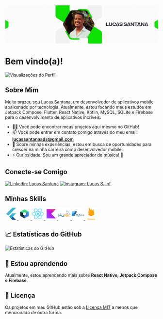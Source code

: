 ![Lucas Santana Dev Mobile Android](https://raw.githubusercontent.com/lucas-santana-dev/lucas-santana-dev/main/1662754500344.jpeg)

# Bem vindo(a)!
![Visualizações do Perfil](https://komarev.com/ghpvc/?username=seu-usuario-aqui&label=Visualizações%20do%20Perfil&color=0e75b6&style=flat)

## Sobre Mim

Muito prazer, sou Lucas Santana, um desenvolvedor de aplicativos mobile apaixonado por tecnologia. Atualmente, estou focando meus estudos em Jetpack Compose, Flutter, React Native, Kotlin, MySQL, SQLite e Firebase para o desenvolvimento de aplicativos incríveis.

- 👨‍💻 Você pode encontrar meus projetos aqui mesmo no GitHub!
- 📫 Você pode entrar em contato comigo através do meu email: **lucassantanaads@gmail.com**
- 📄 Sobre minhas experiências, estou em busca de oportunidades para crescer na minha carreira como desenvolvedor mobile.
- ⚡ Curiosidade: Sou um grande apreciador de música! 🎵

## Conecte-se Comigo

[![Linkedin: Lucas Santana](https://img.shields.io/badge/-Lucas%20Santana-blue?style=for-the-badge&logo=Linkedin&logoColor=white&link=https://www.linkedin.com/in/lucas-santana-130705191)](https://www.linkedin.com/in/lucas-santana-130705191)
[![Instagram: Lucas S. Inf](https://img.shields.io/badge/-@lucas.s.inf-e4405f?style=for-the-badge&logo=Instagram&logoColor=white&link=https://www.instagram.com/lucas.s.inf)](https://www.instagram.com/lucassantana.dev)

## Minhas Skills

<p align="left"> 
  <a href="https://flutter.dev/">
    <img src="https://raw.githubusercontent.com/devicons/devicon/master/icons/flutter/flutter-original.svg" alt="Flutter" width="40" height="40"/>
  </a>
  <a href="https://developer.android.com/jetpack/compose">
    <img src="https://raw.githubusercontent.com/lucas-santana-dev/lucas-santana-dev/main/jetpack%20compose%20icon_RGB.png" alt="Jetpack Compose" width="40" height="40"/>
  </a>
  <a href="https://reactnative.dev/">
    <img src="https://raw.githubusercontent.com/devicons/devicon/master/icons/react/react-original.svg" alt="React Native" width="40" height="40"/>
  </a>
  <a href="https://kotlinlang.org/">
    <img src="https://raw.githubusercontent.com/devicons/devicon/master/icons/kotlin/kotlin-original.svg" alt="Kotlin" width="40" height="40"/>
  </a>
  <a href="https://www.mysql.com/">
    <img src="https://raw.githubusercontent.com/devicons/devicon/master/icons/mysql/mysql-original-wordmark.svg" alt="MySQL" width="40" height="40"/>
  </a>
  <a href="https://www.sqlite.org/">
    <img src="https://raw.githubusercontent.com/devicons/devicon/master/icons/sqlite/sqlite-original-wordmark.svg" alt="SQLite" width="40" height="40"/>
  </a>
  <a href="https://firebase.google.com/">
    <img src="https://raw.githubusercontent.com/devicons/devicon/master/icons/firebase/firebase-plain-wordmark.svg" alt="Firebase" width="40" height="40"/>
  </a>
</p>

## 📈 Estatísticas do GitHub

![Estatísticas do GitHub](https://github-readme-stats.vercel.app/api?username=lucas-santana-dev&show_icons=true&theme=radical)

## 🌱 Estou aprendendo

Atualmente, estou aprendendo mais sobre **React Native, Jetpack Compose e Firebase**.

## 📄 Licença

Os projetos em meu GitHub estão sob a [Licença MIT](https://opensource.org/licenses/MIT) a menos que mencionado de outra forma.
